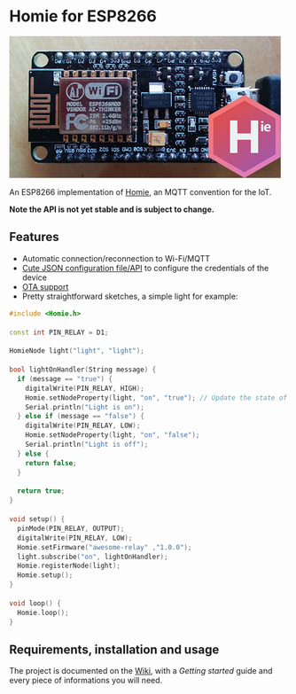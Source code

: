 Homie for ESP8266
=================

![homie-esp8266](homie-esp8266.jpg)

An ESP8266 implementation of [Homie](https://git.io/homieiot), an MQTT convention for the IoT.

**Note the API is not yet stable and is subject to change.**

## Features

* Automatic connection/reconnection to Wi-Fi/MQTT
* [Cute JSON configuration file/API](https://github.com/marvinroger/homie-esp8266/wiki/5.-JSON-configuration-file---API) to configure the credentials of the device
* [OTA support](https://github.com/marvinroger/homie-esp8266/wiki/4.-OTA)
* Pretty straightforward sketches, a simple light for example:

```c++
#include <Homie.h>

const int PIN_RELAY = D1;

HomieNode light("light", "light");

bool lightOnHandler(String message) {
  if (message == "true") {
    digitalWrite(PIN_RELAY, HIGH);
    Homie.setNodeProperty(light, "on", "true"); // Update the state of the light
    Serial.println("Light is on");
  } else if (message == "false") {
    digitalWrite(PIN_RELAY, LOW);
    Homie.setNodeProperty(light, "on", "false");
    Serial.println("Light is off");
  } else {
    return false;
  }

  return true;
}

void setup() {
  pinMode(PIN_RELAY, OUTPUT);
  digitalWrite(PIN_RELAY, LOW);
  Homie.setFirmware("awesome-relay" ,"1.0.0");
  light.subscribe("on", lightOnHandler);
  Homie.registerNode(light);
  Homie.setup();
}

void loop() {
  Homie.loop();
}
```

## Requirements, installation and usage

The project is documented on the [Wiki](https://github.com/marvinroger/homie-esp8266/wiki), with a *Getting started* guide and every piece of informations you will need.
